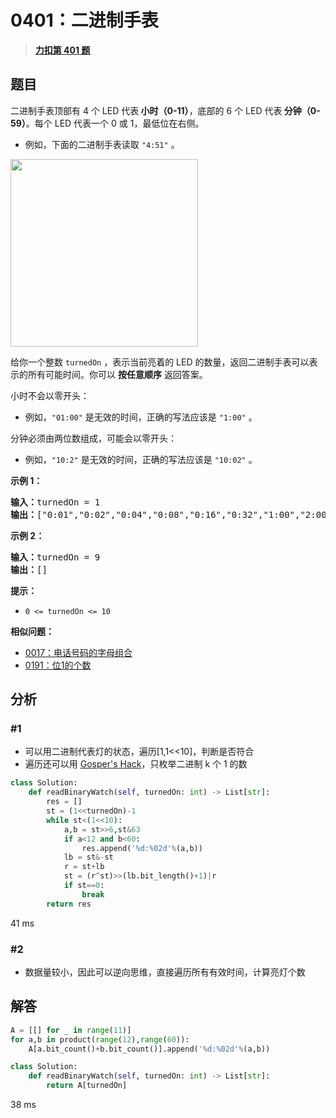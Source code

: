 # 0401：二进制手表


> <u>**[力扣第 401 题](https://leetcode.cn/problems/binary-watch/)**</u>

## 题目

<p>二进制手表顶部有 4 个 LED 代表<strong> 小时（0-11）</strong>，底部的 6 个 LED 代表<strong> 分钟（0-59）</strong>。每个 LED 代表一个 0 或 1，最低位在右侧。</p>

<ul>
<li>例如，下面的二进制手表读取 <code>"4:51"</code> 。</li>
</ul>

<p><img src="https://assets.leetcode.com/uploads/2021/04/08/binarywatch.jpg" style="height: 300px; width" /></p>

<p>给你一个整数 <code>turnedOn</code> ，表示当前亮着的 LED 的数量，返回二进制手表可以表示的所有可能时间。你可以 <strong>按任意顺序</strong> 返回答案。</p>

<p>小时不会以零开头：</p>

<ul>
<li>例如，<code>"01:00"</code> 是无效的时间，正确的写法应该是 <code>"1:00"</code> 。</li>
</ul>

<p>分钟必须由两位数组成，可能会以零开头：</p>

<ul>
<li>例如，<code>"10:2"</code> 是无效的时间，正确的写法应该是 <code>"10:02"</code> 。</li>
</ul>



<p><strong>示例 1：</strong></p>

<pre>
<strong>输入：</strong>turnedOn = 1
<strong>输出：</strong>["0:01","0:02","0:04","0:08","0:16","0:32","1:00","2:00","4:00","8:00"]
</pre>

<p><strong>示例 2：</strong></p>

<pre>
<strong>输入：</strong>turnedOn = 9
<strong>输出：</strong>[]
</pre>



<p><strong>提示：</strong></p>

<ul>
<li><code>0 &lt;= turnedOn &lt;= 10</code></li>
</ul>


**相似问题：**
- [0017：电话号码的字母组合](/leetcode/0017)
- [0191：位1的个数](/leetcode/0191)


## 分析


### #1

- 可以用二进制代表灯的状态，遍历[1,1<<10]，判断是否符合
- 遍历还可以用 [Gosper's Hack](https://zhuanlan.zhihu.com/p/360512296)，只枚举二进制 k 个 1 的数


```python
class Solution:
    def readBinaryWatch(self, turnedOn: int) -> List[str]:
        res = []
        st = (1<<turnedOn)-1
        while st<(1<<10):
            a,b = st>>6,st&63
            if a<12 and b<60:
                res.append('%d:%02d'%(a,b))
            lb = st&-st
            r = st+lb
            st = (r^st)>>(lb.bit_length()+1)|r
            if st==0:
                break
        return res
```
41 ms

### #2

- 数据量较小，因此可以逆向思维，直接遍历所有有效时间，计算亮灯个数

## 解答

```python
A = [[] for _ in range(11)]
for a,b in product(range(12),range(60)):
    A[a.bit_count()+b.bit_count()].append('%d:%02d'%(a,b))

class Solution:
    def readBinaryWatch(self, turnedOn: int) -> List[str]:
        return A[turnedOn]
```
38 ms
